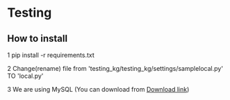Testing
=========

## How to install

1 pip install -r requirements.txt 

2 Change(rename) file from 'testing_kg/testing_kg/settings/samplelocal.py' TO 'local.py'

3 We are using MySQL (You can download from  [Download link](https://dev.mysql.com/downloads/mysql/))